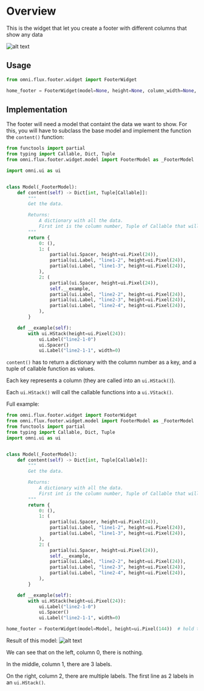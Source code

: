 # Overview

This is the widget that let you create a footer with different columns that show any data

![alt text](../data/images/preview.png)

## Usage

```python
from omni.flux.footer.widget import FooterWidget

home_footer = FooterWidget(model=None, height=None, column_width=None, between_columns_width=None)  # hold the widget in a variable or it will crash
```

## Implementation

The footer will need a model that containt the data we want to show.
For this, you will have to subclass the base model and implement the function the `content()` function:

```python
from functools import partial
from typing import Callable, Dict, Tuple
from omni.flux.footer.widget.model import FooterModel as _FooterModel

import omni.ui as ui


class Model(_FooterModel):
    def content(self) -> Dict[int, Tuple[Callable]]:
        """
        Get the data.

        Returns:
            A dictionary with all the data.
            First int is the column number, Tuple of Callable that will create the UI
        """
        return {
            0: (),
            1: (
                partial(ui.Spacer, height=ui.Pixel(24)),
                partial(ui.Label, "line1-2", height=ui.Pixel(24)),
                partial(ui.Label, "line1-3", height=ui.Pixel(24)),
            ),
            2: (
                partial(ui.Spacer, height=ui.Pixel(24)),
                self.__example,
                partial(ui.Label, "line2-2", height=ui.Pixel(24)),
                partial(ui.Label, "line2-3", height=ui.Pixel(24)),
                partial(ui.Label, "line2-4", height=ui.Pixel(24)),
            ),
        }

    def __example(self):
        with ui.HStack(height=ui.Pixel(24)):
            ui.Label("line2-1-0")
            ui.Spacer()
            ui.Label("line2-1-1", width=0)
```

`content()` has to return a dictionary with the column number as a key, and a tuple of callable function as values.

Each key represents a column (they are called into an `ui.HStack()`).

Each `ui.HStack()` will call the callable functions into a `ui.VStack()`.

Full example:
```python
from omni.flux.footer.widget import FooterWidget
from omni.flux.footer.widget.model import FooterModel as _FooterModel
from functools import partial
from typing import Callable, Dict, Tuple
import omni.ui as ui


class Model(_FooterModel):
    def content(self) -> Dict[int, Tuple[Callable]]:
        """
        Get the data.

        Returns:
            A dictionary with all the data.
            First int is the column number, Tuple of Callable that will create the UI
        """
        return {
            0: (),
            1: (
                partial(ui.Spacer, height=ui.Pixel(24)),
                partial(ui.Label, "line1-2", height=ui.Pixel(24)),
                partial(ui.Label, "line1-3", height=ui.Pixel(24)),
            ),
            2: (
                partial(ui.Spacer, height=ui.Pixel(24)),
                self.__example,
                partial(ui.Label, "line2-2", height=ui.Pixel(24)),
                partial(ui.Label, "line2-3", height=ui.Pixel(24)),
                partial(ui.Label, "line2-4", height=ui.Pixel(24)),
            ),
        }

    def __example(self):
        with ui.HStack(height=ui.Pixel(24)):
            ui.Label("line2-1-0")
            ui.Spacer()
            ui.Label("line2-1-1", width=0)

home_footer = FooterWidget(model=Model, height=ui.Pixel(144))  # hold the widget in a variable or it will crash
```

Result of this model:
![alt text](../data/images/preview.png)

We can see that on the left, column 0, there is nothing.

In the middle, column 1, there are 3 labels.

On the right, column 2, there are multiple labels. The first line as 2 labels in an `ui.HStack()`.
